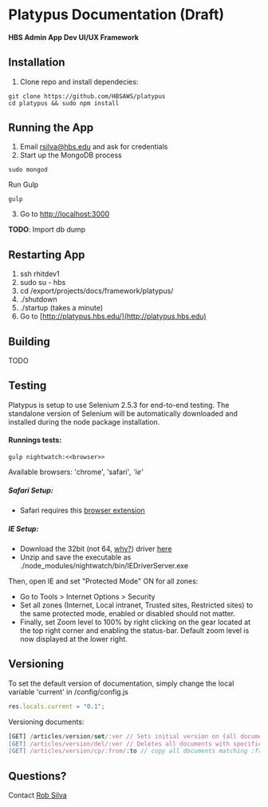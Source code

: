 # Platypus Documentation (Draft)

#### HBS Admin App Dev UI/UX Framework

## Installation
1) Clone repo and install dependecies:
```shell
git clone https://github.com/HBSAWS/platypus
cd platypus && sudo npm install
```

## Running the App
1) Email rsilva@hbs.edu and ask for credentials
2) Start up the MongoDB process
```shell
sudo mongod  
```
Run Gulp
```shell
gulp  
```
3) Go to [http://localhost:3000](http://localhost:3000)

**TODO**: Import db dump

## Restarting App 
1) ssh rhitdev1
2) sudo su - hbs
3) cd /export/projects/docs/framework/platypus/
4) ./shutdown
5) ./startup (takes a minute)
6) Go to [http://platypus.hbs.edu/](http://platypus.hbs.edu)

## Building
TODO

## Testing
Platypus is setup to use Selenium 2.5.3 for end-to-end testing. The standalone version of Selenium will be automatically downloaded and installed during the node package installation. 

#### Runnings tests:
```shell
gulp nightwatch:<<browser>> 
```
Available browsers: 'chrome', 'safari'*, 'ie'*

##### Safari Setup:
* Safari requires this [browser extension](http://selenium-release.storage.googleapis.com/index.html?path=2.48/)

##### IE Setup:
* Download the 32bit (not 64, [why?](https://github.com/seleniumhq/selenium-google-code-issue-archive/issues/5116)) driver [here](http://selenium-release.storage.googleapis.com/index.html?path=2.48/)
* Unzip and save the executable as ./node_modules/nightwatch/bin/IEDriverServer.exe

Then, open IE and set "Protected Mode" ON for all zones:
* Go to Tools > Internet Options > Security
* Set all zones (Internet, Local intranet, Trusted sites, Restricted sites) to the same protected mode, enabled or disabled should not matter.
* Finally, set Zoom level to 100% by right clicking on the gear located at the top right corner and enabling the status-bar. Default zoom level is now displayed at the lower right.

## Versioning
To set the default version of documentation, simply change the local variable 'current' in /config/config.js
```javascript
res.locals.current = "0.1";
```
Versioning documents:
```javascript
[GET] /articles/version/set/:ver // Sets initial version on (all documents)
[GET] /articles/version/del/:ver // Deletes all documents with specific version
[GET] /articles/version/cp/:from/:to // copy all documents matching :from, updating version tag to :to
````

## Questions?
Contact [Rob Silva](mailto:rsilva@hbs.edu)  



